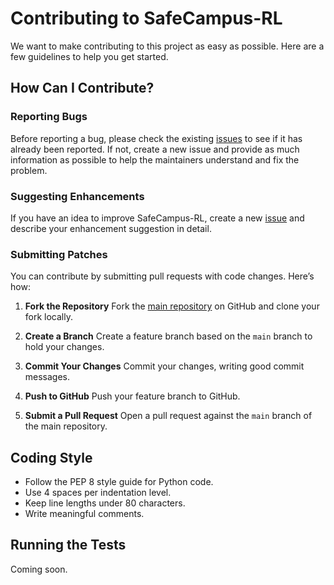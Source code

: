 # Contributing to SafeCampus-RL

We want to make contributing to this project as easy as possible. Here are a few guidelines to help you get started.

## How Can I Contribute?

### Reporting Bugs
Before reporting a bug, please check the existing [issues](https://github.com/username/projectname/issues) to see if it has already been reported. If not, create a new issue and provide as much information as possible to help the maintainers understand and fix the problem.

### Suggesting Enhancements
If you have an idea to improve SafeCampus-RL, create a new [issue](https://github.com/username/projectname/issues) and describe your enhancement suggestion in detail.

### Submitting Patches
You can contribute by submitting pull requests with code changes. Here’s how:

1. **Fork the Repository**
   Fork the [main repository](https://github.com/ANRGUSC/SafeCampus-RL) on GitHub and clone your fork locally.

2. **Create a Branch**
   Create a feature branch based on the `main` branch to hold your changes.

3. **Commit Your Changes**
   Commit your changes, writing good commit messages.

4. **Push to GitHub**
   Push your feature branch to GitHub.

5. **Submit a Pull Request**
   Open a pull request against the `main` branch of the main repository.

## Coding Style
- Follow the PEP 8 style guide for Python code.
- Use 4 spaces per indentation level.
- Keep line lengths under 80 characters.
- Write meaningful comments.

## Running the Tests
Coming soon.

[//]: # (```sh)

[//]: # (pytest tests/)
